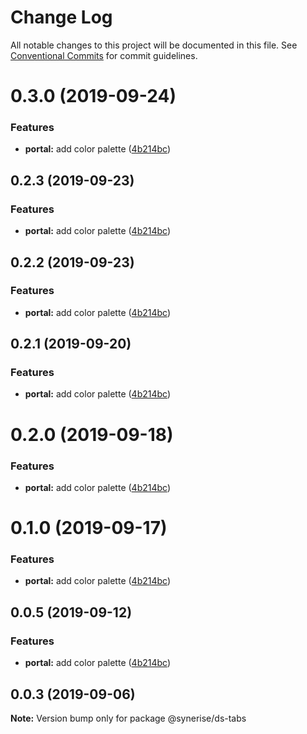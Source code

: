 # Change Log

All notable changes to this project will be documented in this file.
See [Conventional Commits](https://conventionalcommits.org) for commit guidelines.

# 0.3.0 (2019-09-24)

### Features

- **portal:** add color palette ([4b214bc](https://github.com/synerise/synerise-design/commit/4b214bc))

## 0.2.3 (2019-09-23)

### Features

- **portal:** add color palette ([4b214bc](https://github.com/synerise/synerise-design/commit/4b214bc))

## 0.2.2 (2019-09-23)

### Features

- **portal:** add color palette ([4b214bc](https://github.com/synerise/ds/commit/4b214bc))

## 0.2.1 (2019-09-20)

### Features

- **portal:** add color palette ([4b214bc](https://github.com/synerise/ds/commit/4b214bc))

# 0.2.0 (2019-09-18)

### Features

- **portal:** add color palette ([4b214bc](https://github.com/synerise/synerise-design/commit/4b214bc))

# 0.1.0 (2019-09-17)

### Features

- **portal:** add color palette ([4b214bc](https://github.com/synerise/synerise-design/commit/4b214bc))

## 0.0.5 (2019-09-12)

### Features

- **portal:** add color palette ([4b214bc](https://github.com/synerise/synerise-design/commit/4b214bc))

## 0.0.3 (2019-09-06)

**Note:** Version bump only for package @synerise/ds-tabs
